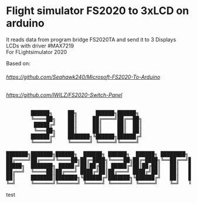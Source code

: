 # Flight simulator FS2020 to 3xLCD on arduino
It reads data from program bridge FS2020TA and send it to 3 Displays <br />
LCDs with driver #MAX7219 <br />
For FLightsimulator 2020 <br />

Based on:

###### https://github.com/Seahawk240/Microsoft-FS2020-To-Arduino
###### https://github.com/IWILZ/FS2020-Switch-Panel


<pre>
        ██████╗     ██╗      ██████╗██████╗                                    
        ╚════██╗    ██║     ██╔════╝██╔══██╗                                   
         █████╔╝    ██║     ██║     ██║  ██║                                   
         ╚═══██╗    ██║     ██║     ██║  ██║                                   
        ██████╔╝    ███████╗╚██████╗██████╔╝                                   
        ╚═════╝     ╚══════╝ ╚═════╝╚═════╝                                    
                                                                   
███████╗███████╗██████╗  ██████╗ ██████╗  ██████╗ ████████╗ █████╗ 
██╔════╝██╔════╝╚════██╗██╔═████╗╚════██╗██╔═████╗╚══██╔══╝██╔══██╗
█████╗  ███████╗ █████╔╝██║██╔██║ █████╔╝██║██╔██║   ██║   ███████║
██╔══╝  ╚════██║██╔═══╝ ████╔╝██║██╔═══╝ ████╔╝██║   ██║   ██╔══██║
██║     ███████║███████╗╚██████╔╝███████╗╚██████╔╝   ██║   ██║  ██║
╚═╝     ╚══════╝╚══════╝ ╚═════╝ ╚══════╝ ╚═════╝    ╚═╝   ╚═╝  ╚═╝
</pre>
                                                                
test